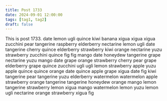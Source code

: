 ```yaml
---
title: Post 1733
date: 2024-09-01 12:00:00
tags: [tag1, tag2]
draft: false
---
```

This is post 1733.
date
lemon
ugli
quince
kiwi
banana
xigua
xigua
xigua
zucchini
pear
tangerine
raspberry
elderberry
nectarine
lemon
ugli
date
tangerine
cherry
quince
elderberry
strawberry
kiwi
orange
nectarine
yuzu
strawberry
zucchini
quince
fig
fig
mango
date
honeydew
tangerine
grape
nectarine
yuzu
mango
date
grape
orange
strawberry
cherry
pear
grape
elderberry
grape
quince
zucchini
ugli
ugli
lemon
strawberry
apple
yuzu
apple
quince
quince
orange
date
quince
apple
grape
xigua
date
fig
kiwi
tangerine
pear
tangerine
yuzu
elderberry
watermelon
watermelon
apple
strawberry
orange
tangerine
tangerine
honeydew
orange
mango
lemon
tangerine
strawberry
lemon
xigua
mango
watermelon
lemon
yuzu
lemon
ugli
nectarine
orange
strawberry
xigua
fig
